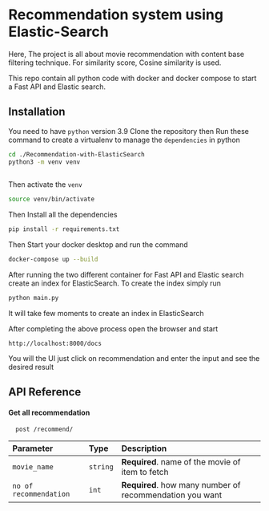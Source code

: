 
# Recommendation system using Elastic-Search

Here, The project is all about movie recommendation with content base filtering technique. For similarity score, Cosine similarity is used. 

This repo contain all python code with docker and docker compose to start a Fast API and Elastic search. 




## Installation

You need to have ```python``` version 3.9 
Clone the repository then Run these command to create a virtualenv to manage the ```dependencies``` in python

```bash
cd ./Recommendation-with-ElasticSearch
python3 -m venv venv
  
```
Then activate the ```venv```
```bash
source venv/bin/activate
```

Then Install all the dependencies
```bash 
pip install -r requirements.txt
```

Then Start your docker desktop and run the command
```bash 
docker-compose up --build
```
After running the two different container for Fast API and Elastic search create an index for ElasticSearch. 
To create the index simply run 
```python
python main.py
```

It will take few moments to create an index in ElasticSearch

After completing the above process open the browser and start 
```
http://localhost:8000/docs
```
You will the UI just click on recommendation and enter the input and see the desired result


## API Reference

#### Get all recommendation

```http
  post /recommend/
```

| Parameter     | Type     | Description                       |
| :------------ | :------- | :-------------------------------- |
| `movie_name`  | `string` | **Required**. name of the movie of item to fetch |
| `no of recommendation`| `int` | **Required**. how many number of recommendation you want |
